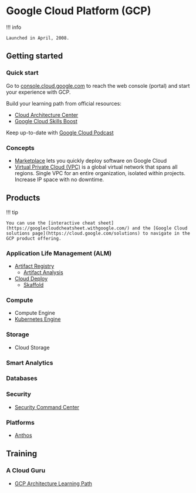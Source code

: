# Google Cloud Platform (GCP)

!!! info

    Launched in April, 2008.

## Getting started

### Quick start

Go to [console.cloud.google.com](https://console.cloud.google.com/) to reach the web console (portal) and start your experience with GCP.

Build your learning path from official resources:

* [Cloud Architecture Center](https://cloud.google.com/architecture)
* [Google Cloud Skills Boost](https://www.cloudskillsboost.google/)

Keep up-to-date with [Google Cloud Podcast](https://cloud.google.com/podcasts/gcp-podcast)

### Concepts

* [Marketplace](https://console.cloud.google.com/marketplace) lets you quickly deploy software on Google Cloud
* [Virtual Private Cloud (VPC)](https://cloud.google.com/vpc) is a global virtual network that spans all regions. Single VPC for an entire organization, isolated within projects. Increase IP space with no downtime.

## Products

!!! tip

    You can use the [interactive cheat sheet](https://googlecloudcheatsheet.withgoogle.com/) and the [Google Cloud solutions page](https://cloud.google.com/solutions) to navigate in the GCP product offering.

### Application Life Management (ALM)

* [Artifact Registry](https://cloud.google.com/artifact-registry)
    * [Artifact Analysis](https://cloud.google.com/artifact-analysis/docs)
* [Cloud Deploy](https://cloud.google.com/deploy)
    * [Skaffold](google-skaffold.md)

### Compute

* Compute Engine
* [Kubernetes Engine](google-gke.md)

### Storage

* Cloud Storage

### Smart Analytics

### Databases

### Security

* [Security Command Center](https://cloud.google.com/security-command-center)

### Platforms

* [Anthos](google-anthos.md)

## Training

### A Cloud Guru

* [GCP Architecture Learning Path](https://learn.acloud.guru/learning-path/gcp-architecture)

